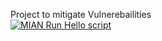 Project to mitigate Vulnerebailities <br/>
[![MIAN Run Hello script](https://github.com/umeshsureban/VUMA/actions/workflows/myfirstrun.yml/badge.svg)](https://github.com/umeshsureban/VUMA/actions/workflows/myfirstrun.yml)
